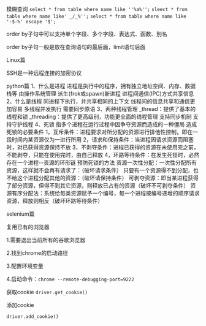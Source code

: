 模糊查询
`select * from table where name like ''%a%'';`
`sleect * from table where name like' _/_%'';`
`select * from table where name like '-$-%' escape '$';`

order by子句中可以支持单个字段、多个字段、表达式、函数、别名

order by子句一般是放在查询语句的最后面，limit语句后面

Linux篇

SSH是一种远程连接的加密协议

python篇
1、什么是进程
	进程是执行中的程序，拥有独立地址空间、内存、数据栈等
	由操作系统管理
	派生(frok或spawn)新进程
	进程间通信(IPC)方式共享信息
2、什么是线程
	同进程下执行，并共享相同的上下文
	线程间的信息共享和通信更加容易
	多线程并发执行
	需要同步原语
3、两种线程管理
	_thread：提供了基本的线程和锁
	_threading：提供了更高级别，功能更全面的线程管理
		支持同步机制
		支持守护线程
4、死锁
	指多个进程在运行过程中因争夺资源而造成的一种僵局
	造成死锁的必要条件
		1，互斥条件：进程要求对所分配的资源进行排他性控制，即在一段时间内某资源仅为一进行所用
		2，请求和保持条件：当进程因请求资源而阻塞时，对已获得资源保持不放
		3，不剥夺条件：进程已获得的资源在未使用完之前，不能剥夺，只能在使用完时，由自己释放
		4，环路等待条件：在发生死锁时，必然存在一个进程--资源的环形链
	预防死锁的方法
		资源一次性分配：一次性分配所有资源，这样就不会再有请求了：（破坏请求条件）
        只要有一个资源得不到分配，也不给这个进程分配其他的资源：（破坏请保持条件）
        可剥夺资源：即当某进程获得了部分资源，但得不到其它资源，则释放已占有的资源（破坏不可剥夺条件）
        资源有序分配法：系统给每类资源赋予一个编号，每一个进程按编号递增的顺序请求资源，释放则相反（破坏环路等待条件）



selenium篇

复用已有的浏览器

1.需要退出当前所有的谷歌浏览器

2.找到chrome的启动路径

3.配置环境变量

4.启动命令：`chrome --remote-debugging-port=9222`

获取cookie
`driver.get_cookie()`

添加cookie

`driver.add_cookie()`







